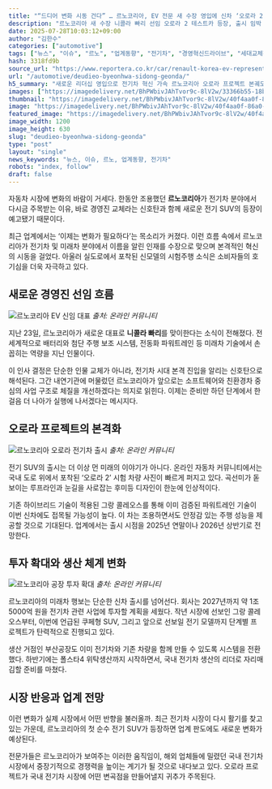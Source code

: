 ```yaml
---
title: "“드디어 변화 시동 건다” … 르노코리아, EV 전문 새 수장 영입에 신차 ‘오로라 2·3’ 기대감 폭발"
description: "르노코리아 새 수장 니콜라 빠리 선임 오로라 2 테스트카 등장, 출시 임박 EV 시장 재도약 위한 시동 걸었다 ..."
date: 2025-07-28T10:03:12+09:00
author: "김한수"
categories: ["automotive"]
tags: ["뉴스", "이슈", "르노", "업계동향", "전기차", "경영혁신드라이브", "세대교체전기차"]
hash: 3318fd9b
source_url: "https://www.reportera.co.kr/car/renault-korea-ev-representative-appointed/"
url: "/automotive/deudieo-byeonhwa-sidong-geonda/"
h5_summary: "새로운 리더십 영입으로 전기차 혁신 가속 르노코리아 오로라 프로젝트 본궤도 진입"
images: ["https://imagedelivery.net/BhPWbivJAhTvor9c-8lV2w/33366b55-18b6-4072-a5e3-5cce9db02d00/public", "https://imagedelivery.net/BhPWbivJAhTvor9c-8lV2w/f92b2fbd-f810-4b4e-a0de-01be5d4b1600/public", "https://imagedelivery.net/BhPWbivJAhTvor9c-8lV2w/40f4aa0f-86a0-4c0f-fa5a-0d3444641600/public", "https://imagedelivery.net/BhPWbivJAhTvor9c-8lV2w/99dbb68c-e2be-4843-3d90-9cf10358d200/public"]
thumbnail: "https://imagedelivery.net/BhPWbivJAhTvor9c-8lV2w/40f4aa0f-86a0-4c0f-fa5a-0d3444641600/public"
image: "https://imagedelivery.net/BhPWbivJAhTvor9c-8lV2w/40f4aa0f-86a0-4c0f-fa5a-0d3444641600/public"
featured_image: "https://imagedelivery.net/BhPWbivJAhTvor9c-8lV2w/40f4aa0f-86a0-4c0f-fa5a-0d3444641600/public"
image_width: 1200
image_height: 630
slug: "deudieo-byeonhwa-sidong-geonda"
type: "post"
layout: "single"
news_keywords: "뉴스, 이슈, 르노, 업계동향, 전기차"
robots: "index, follow"
draft: false
---
```


자동차 시장에 변화의 바람이 거세다. 한동안 조용했던 **르노코리아**가 전기차 분야에서 다시금 주목받는 이유, 바로 경영진 교체라는 신호탄과 함께 새로운 전기 SUV의 등장이 예고됐기 때문이다.

최근 업계에서는 ‘이제는 변화가 필요하다’는 목소리가 커졌다. 이런 흐름 속에서 르노코리아가 전기차 및 미래차 분야에서 이름을 알린 인재를 수장으로 맞으며 본격적인 혁신의 시동을 걸었다. 아울러 실도로에서 포착된 신모델의 시험주행 소식은 소비자들의 호기심을 더욱 자극하고 있다.

## 새로운 경영진 선임 흐름

![르노코리아 EV 신임 대표](https://imagedelivery.net/BhPWbivJAhTvor9c-8lV2w/f92b2fbd-f810-4b4e-a0de-01be5d4b1600/public)
*출처: 온라인 커뮤니티*


지난 23일, 르노코리아가 새로운 대표로 **니콜라 빠리**를 맞이한다는 소식이 전해졌다. 전 세계적으로 배터리와 첨단 주행 보조 시스템, 전동화 파워트레인 등 미래차 기술에서 손꼽히는 역량을 지닌 인물이다. 

이 인사 결정은 단순한 인물 교체가 아니라, 전기차 시대 본격 진입을 알리는 신호탄으로 해석된다. 그간 내연기관에 머물렀던 르노코리아가 앞으로는 소프트웨어와 친환경차 중심의 사업 구조로 체질을 개선하겠다는 의지로 읽힌다. 이제는 준비만 하던 단계에서 한 걸음 더 나아가 실행에 나서겠다는 메시지다.

## 오로라 프로젝트의 본격화

![르노코리아 오로라 전기차 출시](https://imagedelivery.net/BhPWbivJAhTvor9c-8lV2w/99dbb68c-e2be-4843-3d90-9cf10358d200/public)
*출처: 온라인 커뮤니티*


전기 SUV의 출시는 더 이상 먼 미래의 이야기가 아니다. 온라인 자동차 커뮤니티에서는 국내 도로 위에서 포착된 ‘오로라 2’ 시험 차량 사진이 빠르게 퍼지고 있다. 곡선미가 돋보이는 루프라인과 눈길을 사로잡는 후미등 디자인이 한눈에 인상적이다.

기존 하이브리드 기술이 적용된 그랑 콜레오스를 통해 이미 검증된 파워트레인 기술이 이번 신차에도 접목될 가능성이 높다. 이 차는 조용하면서도 안정감 있는 주행 성능을 제공할 것으로 기대된다. 업계에서는 출시 시점을 2025년 연말이나 2026년 상반기로 전망한다.

## 투자 확대와 생산 체계 변화

![르노코리아 공장 투자 확대](https://imagedelivery.net/BhPWbivJAhTvor9c-8lV2w/33366b55-18b6-4072-a5e3-5cce9db02d00/public)
*출처: 온라인 커뮤니티*


르노코리아의 미래차 행보는 단순한 신차 출시를 넘어선다. 회사는 2027년까지 약 1조5000억 원을 전기차 관련 사업에 투자할 계획을 세웠다. 작년 시장에 선보인 그랑 콜레오스부터, 이번에 언급된 쿠페형 SUV, 그리고 앞으로 선보일 전기 모델까지 단계별 프로젝트가 탄력적으로 진행되고 있다.

생산 거점인 부산공장도 이미 전기차와 기존 차량을 함께 만들 수 있도록 시스템을 전환했다. 하반기에는 폴스타4 위탁생산까지 시작하면서, 국내 전기차 생산의 리더로 자리매김할 준비를 마쳤다.

## 시장 반응과 업계 전망

이런 변화가 실제 시장에서 어떤 반향을 불러올까. 최근 전기차 시장이 다시 활기를 찾고 있는 가운데, 르노코리아의 첫 순수 전기 SUV가 등장하면 업계 판도에도 새로운 변화가 예상된다. 

전문가들은 르노코리아가 보여주는 이러한 움직임이, 해외 업체들에 밀렸던 국내 전기차 시장에서 중장기적으로 경쟁력을 높이는 계기가 될 것으로 내다보고 있다. 오로라 프로젝트가 국내 전기차 시장에 어떤 변곡점을 만들어낼지 귀추가 주목된다.
